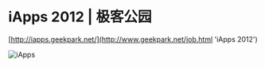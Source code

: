 iApps 2012 | 极客公园
=========
[http://iapps.geekpark.net/](http://www.geekpark.net/job.html 'iApps 2012')

![iApps](https://github.com/hzlzh/geekpark.net/raw/master/iApps2012/screenshot.png)
